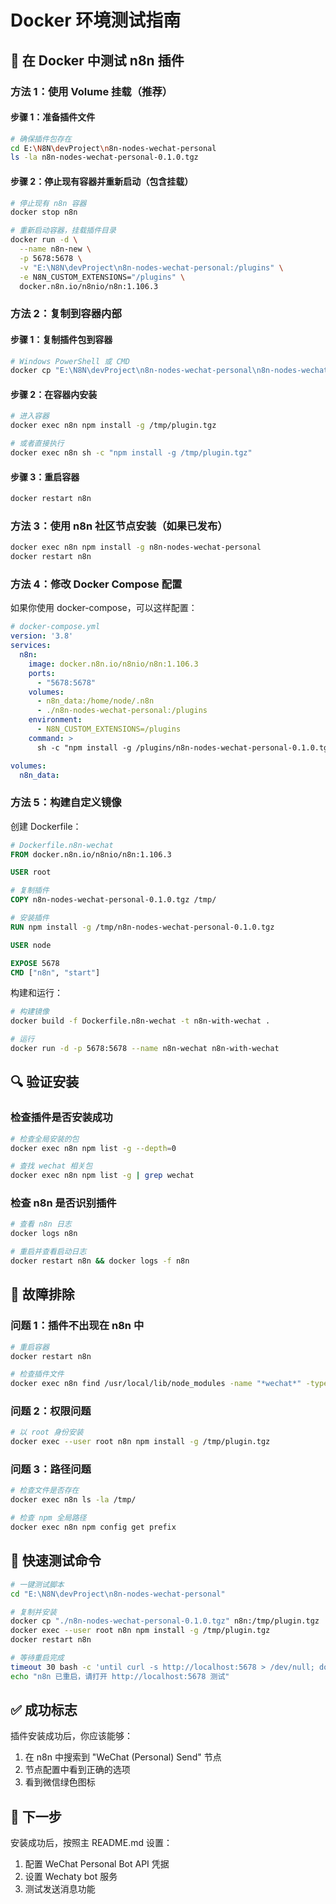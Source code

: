 # Docker 环境测试指南

## 🐳 在 Docker 中测试 n8n 插件

### 方法 1：使用 Volume 挂载（推荐）

#### 步骤 1：准备插件文件

```bash
# 确保插件包存在
cd E:\N8N\devProject\n8n-nodes-wechat-personal
ls -la n8n-nodes-wechat-personal-0.1.0.tgz
```

#### 步骤 2：停止现有容器并重新启动（包含挂载）

```bash
# 停止现有 n8n 容器
docker stop n8n

# 重新启动容器，挂载插件目录
docker run -d \
  --name n8n-new \
  -p 5678:5678 \
  -v "E:\N8N\devProject\n8n-nodes-wechat-personal:/plugins" \
  -e N8N_CUSTOM_EXTENSIONS="/plugins" \
  docker.n8n.io/n8nio/n8n:1.106.3
```

### 方法 2：复制到容器内部

#### 步骤 1：复制插件包到容器

```bash
# Windows PowerShell 或 CMD
docker cp "E:\N8N\devProject\n8n-nodes-wechat-personal\n8n-nodes-wechat-personal-0.1.0.tgz" n8n:/tmp/plugin.tgz
```

#### 步骤 2：在容器内安装

```bash
# 进入容器
docker exec n8n npm install -g /tmp/plugin.tgz

# 或者直接执行
docker exec n8n sh -c "npm install -g /tmp/plugin.tgz"
```

#### 步骤 3：重启容器

```bash
docker restart n8n
```

### 方法 3：使用 n8n 社区节点安装（如果已发布）

```bash
docker exec n8n npm install -g n8n-nodes-wechat-personal
docker restart n8n
```

### 方法 4：修改 Docker Compose 配置

如果你使用 docker-compose，可以这样配置：

```yaml
# docker-compose.yml
version: '3.8'
services:
  n8n:
    image: docker.n8n.io/n8nio/n8n:1.106.3
    ports:
      - "5678:5678"
    volumes:
      - n8n_data:/home/node/.n8n
      - ./n8n-nodes-wechat-personal:/plugins
    environment:
      - N8N_CUSTOM_EXTENSIONS=/plugins
    command: >
      sh -c "npm install -g /plugins/n8n-nodes-wechat-personal-0.1.0.tgz && n8n start"

volumes:
  n8n_data:
```

### 方法 5：构建自定义镜像

创建 Dockerfile：

```dockerfile
# Dockerfile.n8n-wechat
FROM docker.n8n.io/n8nio/n8n:1.106.3

USER root

# 复制插件
COPY n8n-nodes-wechat-personal-0.1.0.tgz /tmp/

# 安装插件
RUN npm install -g /tmp/n8n-nodes-wechat-personal-0.1.0.tgz

USER node

EXPOSE 5678
CMD ["n8n", "start"]
```

构建和运行：

```bash
# 构建镜像
docker build -f Dockerfile.n8n-wechat -t n8n-with-wechat .

# 运行
docker run -d -p 5678:5678 --name n8n-wechat n8n-with-wechat
```

## 🔍 验证安装

### 检查插件是否安装成功

```bash
# 检查全局安装的包
docker exec n8n npm list -g --depth=0

# 查找 wechat 相关包
docker exec n8n npm list -g | grep wechat
```

### 检查 n8n 是否识别插件

```bash
# 查看 n8n 日志
docker logs n8n

# 重启并查看启动日志
docker restart n8n && docker logs -f n8n
```

## 🐛 故障排除

### 问题 1：插件不出现在 n8n 中

```bash
# 重启容器
docker restart n8n

# 检查插件文件
docker exec n8n find /usr/local/lib/node_modules -name "*wechat*" -type d
```

### 问题 2：权限问题

```bash
# 以 root 身份安装
docker exec --user root n8n npm install -g /tmp/plugin.tgz
```

### 问题 3：路径问题

```bash
# 检查文件是否存在
docker exec n8n ls -la /tmp/

# 检查 npm 全局路径
docker exec n8n npm config get prefix
```

## 📝 快速测试命令

```bash
# 一键测试脚本
cd "E:\N8N\devProject\n8n-nodes-wechat-personal"

# 复制并安装
docker cp "./n8n-nodes-wechat-personal-0.1.0.tgz" n8n:/tmp/plugin.tgz
docker exec --user root n8n npm install -g /tmp/plugin.tgz
docker restart n8n

# 等待重启完成
timeout 30 bash -c 'until curl -s http://localhost:5678 > /dev/null; do sleep 2; done'
echo "n8n 已重启，请打开 http://localhost:5678 测试"
```

## ✅ 成功标志

插件安装成功后，你应该能够：

1. 在 n8n 中搜索到 "WeChat (Personal) Send" 节点
2. 节点配置中看到正确的选项
3. 看到微信绿色图标

## 🎯 下一步

安装成功后，按照主 README.md 设置：
1. 配置 WeChat Personal Bot API 凭据  
2. 设置 Wechaty bot 服务
3. 测试发送消息功能